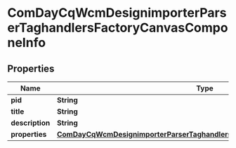 
# ComDayCqWcmDesignimporterParserTaghandlersFactoryCanvasComponeInfo

## Properties
Name | Type | Description | Notes
------------ | ------------- | ------------- | -------------
**pid** | **String** |  |  [optional]
**title** | **String** |  |  [optional]
**description** | **String** |  |  [optional]
**properties** | [**ComDayCqWcmDesignimporterParserTaghandlersFactoryCanvasComponeProperties**](ComDayCqWcmDesignimporterParserTaghandlersFactoryCanvasComponeProperties.md) |  |  [optional]



